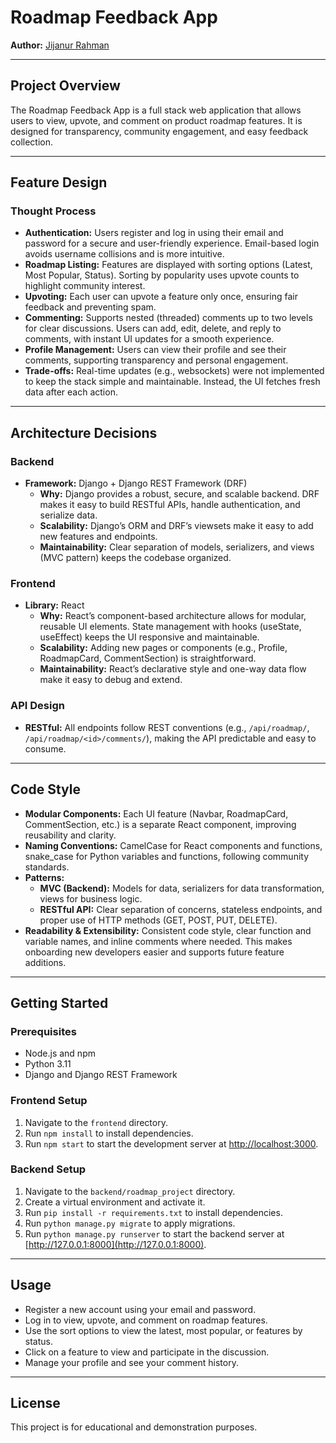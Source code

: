 # Roadmap Feedback App

**Author:** [Jijanur Rahman](https://jijanurrahman.netlify.app/)

---

## Project Overview

The Roadmap Feedback App is a full stack web application that allows users to view, upvote, and comment on product roadmap features. It is designed for transparency, community engagement, and easy feedback collection.

---

## Feature Design

### Thought Process
- **Authentication:** Users register and log in using their email and password for a secure and user-friendly experience. Email-based login avoids username collisions and is more intuitive.
- **Roadmap Listing:** Features are displayed with sorting options (Latest, Most Popular, Status). Sorting by popularity uses upvote counts to highlight community interest.
- **Upvoting:** Each user can upvote a feature only once, ensuring fair feedback and preventing spam.
- **Commenting:** Supports nested (threaded) comments up to two levels for clear discussions. Users can add, edit, delete, and reply to comments, with instant UI updates for a smooth experience.
- **Profile Management:** Users can view their profile and see their comments, supporting transparency and personal engagement.
- **Trade-offs:** Real-time updates (e.g., websockets) were not implemented to keep the stack simple and maintainable. Instead, the UI fetches fresh data after each action.

---

## Architecture Decisions

### Backend
- **Framework:** Django + Django REST Framework (DRF)
  - **Why:** Django provides a robust, secure, and scalable backend. DRF makes it easy to build RESTful APIs, handle authentication, and serialize data.
  - **Scalability:** Django’s ORM and DRF’s viewsets make it easy to add new features and endpoints.
  - **Maintainability:** Clear separation of models, serializers, and views (MVC pattern) keeps the codebase organized.

### Frontend
- **Library:** React
  - **Why:** React’s component-based architecture allows for modular, reusable UI elements. State management with hooks (useState, useEffect) keeps the UI responsive and maintainable.
  - **Scalability:** Adding new pages or components (e.g., Profile, RoadmapCard, CommentSection) is straightforward.
  - **Maintainability:** React’s declarative style and one-way data flow make it easy to debug and extend.

### API Design
- **RESTful:** All endpoints follow REST conventions (e.g., `/api/roadmap/`, `/api/roadmap/<id>/comments/`), making the API predictable and easy to consume.

---

## Code Style

- **Modular Components:** Each UI feature (Navbar, RoadmapCard, CommentSection, etc.) is a separate React component, improving reusability and clarity.
- **Naming Conventions:** CamelCase for React components and functions, snake_case for Python variables and functions, following community standards.
- **Patterns:**
  - **MVC (Backend):** Models for data, serializers for data transformation, views for business logic.
  - **RESTful API:** Clear separation of concerns, stateless endpoints, and proper use of HTTP methods (GET, POST, PUT, DELETE).
- **Readability & Extensibility:** Consistent code style, clear function and variable names, and inline comments where needed. This makes onboarding new developers easier and supports future feature additions.

---

## Getting Started

### Prerequisites
- Node.js and npm
- Python 3.11
- Django and Django REST Framework

### Frontend Setup
1. Navigate to the `frontend` directory.
2. Run `npm install` to install dependencies.
3. Run `npm start` to start the development server at [http://localhost:3000](http://localhost:3000).

### Backend Setup
1. Navigate to the `backend/roadmap_project` directory.
2. Create a virtual environment and activate it.
3. Run `pip install -r requirements.txt` to install dependencies.
4. Run `python manage.py migrate` to apply migrations.
5. Run `python manage.py runserver` to start the backend server at [http://127.0.0.1:8000](http://127.0.0.1:8000).

---

## Usage
- Register a new account using your email and password.
- Log in to view, upvote, and comment on roadmap features.
- Use the sort options to view the latest, most popular, or features by status.
- Click on a feature to view and participate in the discussion.
- Manage your profile and see your comment history.

---

## License
This project is for educational and demonstration purposes.
